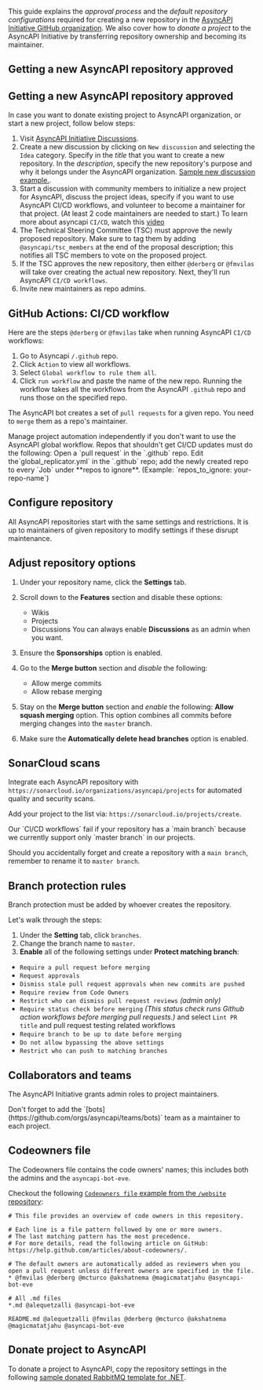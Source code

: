 This guide explains the _approval process_ and the _default repository configurations_ required for creating a new repository in the [AsyncAPI Initiative GitHub organization](https://github.com/asyncapi). We also cover how to _donate a project_ to the AsyncAPI Initiative by transferring repository ownership and becoming its maintainer. 

## Getting a new AsyncAPI repository approved
## Getting a new AsyncAPI repository approved
In case you want to donate existing project to AsyncAPI organization, or start a new project, follow below steps:
1. Visit [AsyncAPI Initiative Discussions](https://github.com/orgs/asyncapi/discussions).
2. Create a new discussion by clicking on `New discussion` and selecting the `Idea` category. Specify in the _title_ that you want to create a new repository. In the _description_, specify the new repository's purpose and why it belongs under the AsyncAPI organization. [Sample new discussion example.](https://github.com/orgs/asyncapi/discussions/300).
3. Start a discussion with community members to initialize a new project for AsyncAPI, discuss the project ideas, specify if you want to use AsyncAPI CI/CD workflows, and volunteer to become a maintainer for that project. (At least 2 code maintainers are needed to start.)
To learn more about asyncapi `CI/CD`, watch this [video](https://www.youtube.com/watch?v=DsQfmlc3Ubo)
4. The Technical Steering Committee (TSC) must approve the newly proposed repository. Make sure to tag them by adding `@asyncapi/tsc_members` at the end of the proposal description; this notifies all TSC members to vote on the proposed project.
5. If the TSC approves the new repository, then either `@derberg` or `@fmvilas` will take over creating the actual new repository. Next, they'll run AsyncAPI `CI/CD workflows`. 
6. Invite new maintainers as repo admins.

## GitHub Actions: CI/CD workflow
Here are the steps `@derberg` or `@fmvilas` take when running AsyncAPI `CI/CD` workflows:
1. Go to Asyncapi `/.github` repo.
2. Click `Action` to view all workflows.
3. Select `Global workflow to rule them all`.
4. Click `run workflow` and paste the name of the new repo. Running the workflow takes all the workflows from the AsyncAPI `.github` repo and runs those on the specified repo.

The AsyncAPI bot creates a set of `pull requests` for a given repo. You need to `merge` them as a repo's maintainer.

<Remember>
 Manage project automation independently if you don't want to use the AsyncAPI global workflow.
</Remember>
<Remember>
Repos that shouldn't get CI/CD updates must do the following:
Open a `pull request` in the `.github` repo. 
Edit the`global_replicator.yml` in the `.github` repo; add the newly created repo to every `Job` under **repos to ignore**. (Example: `repos_to_ignore: your-repo-name`) 
</Remember>

## Configure repository
All AsyncAPI repositories start with the same settings and restrictions. It is up to maintainers of given repository to modify settings if these disrupt maintenance. 

## Adjust repository options
1. Under your repository name, click the **Settings** tab. 
2. Scroll down to the **Features** section and disable these options:
    - Wikis
    - Projects
    - Discussions
You can always enable **Discussions** as an admin when you want.

3. Ensure the **Sponsorships** option is enabled.

3. Go to the **Merge button** section and _disable_ the following:
    - Allow merge commits
    - Allow rebase merging

4. Stay on the **Merge button** section and _enable_ the following: 
**Allow squash merging** option. This option combines all commits before merging changes into the `master` branch.

5. Make sure the **Automatically delete head branches** option is enabled.

## SonarCloud scans
Integrate each AsyncAPI repository with `https://sonarcloud.io/organizations/asyncapi/projects` for automated quality and security scans. 

Add your project to the list via: `https://sonarcloud.io/projects/create`.

<Remember>
Our `CI/CD workflows` fail if your repository has a `main branch` because we currently support only `master branch` in our projects.

Should you accidentally forget and create a repository with a `main branch`, remember to rename it to `master branch`. 
</Remember>
 
## Branch protection rules
Branch protection must be added by whoever creates the repository. 

Let's walk through the steps:
1. Under the **Setting** tab, click `branches`.
2. Change the branch name to `master`.
3. **Enable** all of the following settings under **Protect matching branch**:
- `Require a pull request before merging`
- `Request approvals`
- `Dismiss stale pull request approvals when new commits are pushed`
- `Require review from Code Owners`
- `Restrict who can dismiss pull request reviews` _(admin only)_
- `Require status check before merging` _(This status check runs Github action workflows before merging pull requests.)_ and select `Lint PR title` and pull request testing related workflows
- `Require branch to be up to date before merging`
- `Do not allow bypassing the above settings`
- `Restrict who can push to matching branches`

## Collaborators and teams
The AsyncAPI Initiative grants admin roles to project maintainers.

<Remember>
Don't forget to add the `[bots](https://github.com/orgs/asyncapi/teams/bots)` team as a maintainer to each project.
</Remember>

## Codeowners file
The Codeowners file contains the code owners' names; this includes both the admins and the `asyncapi-bot-eve`.

Checkout the following [`Codeowners file` example from the `/website` repository](https://github.com/asyncapi/website/blob/master/CODEOWNERS):
```
# This file provides an overview of code owners in this repository.
	 
# Each line is a file pattern followed by one or more owners.
# The last matching pattern has the most precedence.
# For more details, read the following article on GitHub: https://help.github.com/articles/about-codeowners/.
	 
# The default owners are automatically added as reviewers when you open a pull request unless different owners are specified in the file.
* @fmvilas @derberg @mcturco @akshatnema @magicmatatjahu @asyncapi-bot-eve
	 
# All .md files
*.md @alequetzalli @asyncapi-bot-eve
	 
README.md @alequetzalli @fmvilas @derberg @mcturco @akshatnema @magicmatatjahu @asyncapi-bot-eve
```

## Donate project to AsyncAPI
To donate a project to AsyncAPI, copy the repository settings in the following [sample donated RabbitMQ template for .NET](https://github.com/mr-nuno/dotnet-rabbitmq-template).

